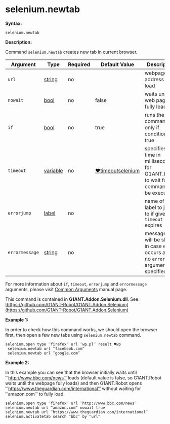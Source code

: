 # selenium.newtab

**Syntax:**

```G1ANT
selenium.newtab
```

**Description:**

Command `selenium.newtab` creates new tab in current browser.

| Argument | Type | Required | Default Value | Description |
| -------- | ---- | -------- | ------------- | ----------- |
|`url`| [string](https://github.com/G1ANT-Robot/G1ANT.Manual/blob/master/G1ANT-Language/Structures/string.md) | no|  | webpage address to load |
|`nowait` | [bool](https://github.com/G1ANT-Robot/G1ANT.Manual/blob/master/G1ANT-Language/Structures/bool.md) | no | false | waits until the web page fully loads |
|`if`| [bool](https://github.com/G1ANT-Robot/G1ANT.Manual/blob/master/G1ANT-Language/Structures/bool.md) | no | true | runs the command only if condition is true |
|`timeout`| [variable](https://github.com/G1ANT-Robot/G1ANT.Manual/blob/master/G1ANT-Language/Special-Characters/variable.md) | no | [♥timeoutselenium](https://github.com/G1ANT-Robot/G1ANT.Manual/blob/master/G1ANT-Language/Variables/Special-Variables.md) | specifies time in milliseconds for G1ANT.Robot to wait for the command to be executed |
|`errorjump` | [label](https://github.com/G1ANT-Robot/G1ANT.Manual/blob/master/G1ANT-Language/Structures/label.md) | no | | name of the label to jump to if given `timeout` expires |
|`errormessage`| [string](https://github.com/G1ANT-Robot/G1ANT.Manual/blob/master/G1ANT-Language/Structures/string.md) | no |  | message that will be shown in case error occurs and no `errorjump` argument is specified |

For more information about `if`, `timeout`, `errorjump` and `errormessage` arguments, please visit [Common Arguments](https://github.com/G1ANT-Robot/G1ANT.Manual/blob/master/G1ANT-Language/Common-Arguments.md)  manual page.

This command is contained in **G1ANT.Addon.Selenium.dll**.
See: [https://github.com/G1ANT-Robot/G1ANT.Addon.Selenium](https://github.com/G1ANT-Robot/G1ANT.Addon.Selenium)

**Example 1:**

In order to check how this command works, we should open the browser first, then open a few new tabs using  `selenium.newtab` command.

```G1ANT
selenium.open type ‴firefox‴ url ‴wp.pl‴ result ♥wp
 selenium.newtab url ‴facebook.com‴
 selenium.newtab url ‴google.com‴
```

**Example 2:**

In this example you can see that the browser initially waits until ‴http://www.bbc.com/news‴ loads (default value is false, so G1ANT.Robot waits until the webpage fully loads) and then G1ANT.Robot opens ‴https://www.theguardian.com/international‴ without waiting for ‴amazon.com‴ to fully load.

```G1ANT
selenium.open type ‴firefox‴ url ‴http://www.bbc.com/news‴
selenium.newtab url ‴amazon.com‴ nowait true
selenium.newtab url ‴https://www.theguardian.com/international‴
selenium.activatetab search ‴bbc‴ by ‴url‴
```
